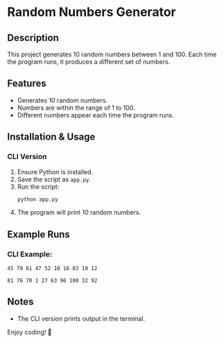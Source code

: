 # Random Numbers Generator

## Description
This project generates 10 random numbers between 1 and 100. Each time the program runs, it produces a different set of numbers.

## Features
- Generates 10 random numbers.
- Numbers are within the range of 1 to 100.
- Different numbers appear each time the program runs.

## Installation & Usage

### CLI Version
1. Ensure Python is installed.
2. Save the script as `app.py`.
3. Run the script:
   ```sh
   python app.py
   ```
4. The program will print 10 random numbers.

## Example Runs

### CLI Example:
```
45 79 61 47 52 10 16 83 19 12
```
```
81 76 70 1 27 63 96 100 32 92
```

## Notes
- The CLI version prints output in the terminal.

Enjoy coding! 🚀

